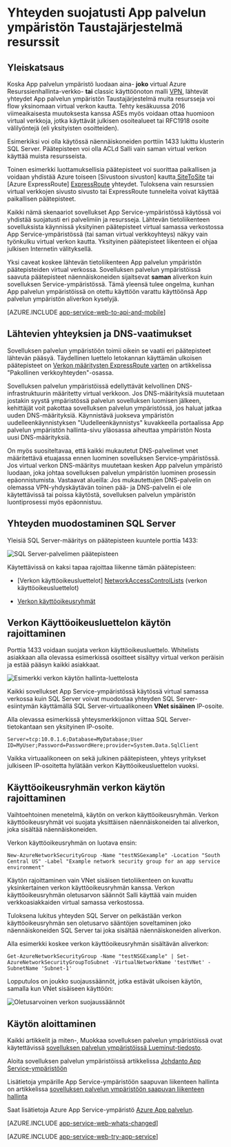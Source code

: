 <properties 
    pageTitle="Yhteyden suojatusti App palvelun ympäristön Taustajärjestelmä resurssit" 
    description="Lue lisää yhdistämisestä suojatusti Taustajärjestelmä resurssien App palvelun ympäristön." 
    services="app-service" 
    documentationCenter="" 
    authors="stefsch" 
    manager="wpickett" 
    editor=""/>

<tags 
    ms.service="app-service" 
    ms.workload="na" 
    ms.tgt_pltfrm="na" 
    ms.devlang="na" 
    ms.topic="article" 
    ms.date="10/04/2016" 
    ms.author="stefsch"/>   

# <a name="securely-connecting-to-backend-resources-from-an-app-service-environment"></a>Yhteyden suojatusti App palvelun ympäristön Taustajärjestelmä resurssit #

## <a name="overview"></a>Yleiskatsaus ##
Koska App palvelun ympäristö luodaan aina- **joko** virtual Azure Resurssienhallinta-verkko- **tai** classic käyttöönoton malli [VPN][virtualnetwork], lähtevät yhteydet App palvelun ympäristön Taustajärjestelmä muita resursseja voi flow yksinomaan virtual verkon kautta.  Tehty kesäkuussa 2016 viimeaikaisesta muutoksesta kanssa ASEs myös voidaan ottaa huomioon virtual verkkoja, jotka käyttävät julkisen osoitealueet tai RFC1918 osoite välilyöntejä (eli yksityisten osoitteiden).  

Esimerkiksi voi olla käytössä näennäiskoneiden porttiin 1433 lukittu klusterin SQL Server.  Päätepisteen voi olla ACLd Salli vain saman virtual verkon käyttää muista resursseista.  

Toinen esimerkki luottamuksellisia päätepisteet voi suorittaa paikallisen ja voidaan yhdistää Azure toiseen [Sivustoon sivuston] kautta[ SiteToSite] tai [Azure ExpressRoute] [ ExpressRoute] yhteydet.  Tuloksena vain resurssien virtual verkkojen sivusto sivusto tai ExpressRoute tunneleita voivat käyttää paikallisen päätepisteet.

Kaikki nämä skenaariot sovellukset App Service-ympäristössä käytössä voi yhdistää suojatusti eri palvelimiin ja resursseja.  Lähtevän tietoliikenteen sovelluksista käynnissä yksityinen päätepisteet virtual samassa verkostossa App Service-ympäristössä (tai saman virtual verkkoyhteys) näkyy vain työnkulku virtual verkon kautta.  Yksityinen päätepisteet liikenteen ei ohjaa julkisen Internetin välityksellä.

Yksi caveat koskee lähtevän tietoliikenteen App palvelun ympäristön päätepisteiden virtual verkossa.  Sovelluksen palvelun ympäristöissä saavuta päätepisteet näennäiskoneiden sijaitsevat **saman** aliverkon kuin sovelluksen Service-ympäristössä.  Tämä yleensä tulee ongelma, kunhan App palvelun ympäristöissä on otettu käyttöön varattu käyttöönsä App palvelun ympäristön aliverkon kyselyjä.

[AZURE.INCLUDE [app-service-web-to-api-and-mobile](../../includes/app-service-web-to-api-and-mobile.md)] 

## <a name="outbound-connectivity-and-dns-requirements"></a>Lähtevien yhteyksien ja DNS-vaatimukset ##
Sovelluksen palvelun ympäristöön toimii oikein se vaatii eri päätepisteet lähtevän pääsyä. Täydellinen luettelo Ietokannan käyttämän ulkoisen päätepisteet on [Verkon määritysten ExpressRoute varten](app-service-app-service-environment-network-configuration-expressroute.md#required-network-connectivity) on artikkelissa "Pakollinen verkkoyhteyden"-osassa.

Sovelluksen palvelun ympäristöissä edellyttävät kelvollinen DNS-infrastruktuurin määritetty virtual verkkoon.  Jos DNS-määrityksiä muutetaan jostakin syystä ympäristössä palvelun sovelluksen luomisen jälkeen, kehittäjät voit pakottaa sovelluksen palvelun ympäristössä, jos haluat jatkaa uuden DNS-määrityksiä.  Käynnistävä juokseva ympäristön uudelleenkäynnistyksen "Uudelleenkäynnistys" kuvakkeella portaalissa App palvelun ympäristön hallinta-sivu yläosassa aiheuttaa ympäristön Nosta uusi DNS-määrityksiä.

On myös suositeltavaa, että kaikki mukautetut DNS-palvelimet vnet määritettävä etuajassa ennen luominen sovelluksen Service-ympäristössä.  Jos virtual verkon DNS-määritys muutetaan kesken App palvelun ympäristö luodaan, joka johtaa sovelluksen palvelun ympäristön luominen prosessin epäonnistumista.  Vastaavat alueilla: Jos mukautettujen DNS-palvelin on olemassa VPN-yhdyskäytävän toinen pää- ja DNS-palvelin ei ole käytettävissä tai poissa käytöstä, sovelluksen palvelun ympäristön luontiprosessi myös epäonnistuu.

## <a name="connecting-to-a-sql-server"></a>Yhteyden muodostaminen SQL Server
Yleisiä SQL Server-määritys on päätepisteen kuuntele porttia 1433:

![SQL Server-palvelimen päätepisteen][SqlServerEndpoint]

Käytettävissä on kaksi tapaa rajoittaa liikenne tämän päätepisteen:


- [Verkon käyttöoikeusluettelot] [ NetworkAccessControlLists] (verkon käyttöoikeusluettelot)

- [Verkon käyttöoikeusryhmät][NetworkSecurityGroups]


## <a name="restricting-access-with-a-network-acl"></a>Verkon Käyttöoikeusluettelon käytön rajoittaminen

Porttia 1433 voidaan suojata verkon käyttöoikeusluettelo.  Whitelists asiakkaan alla olevassa esimerkissä osoitteet sisältyy virtual verkon peräisin ja estää pääsyn kaikki asiakkaat.

![Esimerkki verkon käytön hallinta-luettelosta][NetworkAccessControlListExample]

Kaikki sovellukset App Service-ympäristössä käytössä virtual samassa verkossa kuin SQL Server voivat muodostaa yhteyden SQL Server-esiintymän käyttämällä SQL Server-virtuaalikoneen **VNet sisäinen** IP-osoite.  

Alla olevassa esimerkissä yhteysmerkkijonon viittaa SQL Server-tietokantaan sen yksityinen IP-osoite.

    Server=tcp:10.0.1.6;Database=MyDatabase;User ID=MyUser;Password=PasswordHere;provider=System.Data.SqlClient

Vaikka virtuaalikoneen on sekä julkinen päätepisteen, yhteys yritykset julkiseen IP-osoitetta hylätään verkon Käyttöoikeusluettelon vuoksi. 

## <a name="restricting-access-with-a-network-security-group"></a>Käyttöoikeusryhmän verkon käytön rajoittaminen
Vaihtoehtoinen menetelmä, käytön on verkon käyttöoikeusryhmän.  Verkon käyttöoikeusryhmät voi suojata yksittäisen näennäiskoneiden tai aliverkon, joka sisältää näennäiskoneiden.

Verkon käyttöoikeusryhmän on luotava ensin:

    New-AzureNetworkSecurityGroup -Name "testNSGexample" -Location "South Central US" -Label "Example network security group for an app service environment"

Käytön rajoittaminen vain VNet sisäisen tietoliikenteen on kuvattu yksinkertainen verkon käyttöoikeusryhmän kanssa.  Verkon käyttöoikeusryhmän oletusarvon säännöt Salli käyttää vain muiden verkkoasiakkaiden virtual samassa verkostossa.

Tuloksena lukitus yhteyden SQL Server on pelkästään verkon käyttöoikeusryhmän sen oletusarvo sääntöjen soveltaminen joko näennäiskoneiden SQL Server tai joka sisältää näennäiskoneiden aliverkon.

Alla esimerkki koskee verkon käyttöoikeusryhmän sisältävän aliverkon:

    Get-AzureNetworkSecurityGroup -Name "testNSGExample" | Set-AzureNetworkSecurityGroupToSubnet -VirtualNetworkName 'testVNet' -SubnetName 'Subnet-1'
    
Lopputulos on joukko suojaussäännöt, jotka estävät ulkoisen käytön, samalla kun VNet sisäiseen käyttöön:

![Oletusarvoinen verkon suojaussäännöt][DefaultNetworkSecurityRules]


## <a name="getting-started"></a>Käytön aloittaminen
Kaikki artikkelit ja miten-, Muokkaa sovelluksen palvelun ympäristöissä ovat käytettävissä [sovelluksen palvelun ympäristöissä Lueminut-tiedosto](../app-service/app-service-app-service-environments-readme.md).

Aloita sovelluksen palvelun ympäristöissä artikkelissa [Johdanto App Service-ympäristöön][IntroToAppServiceEnvironment]

Lisätietoja ympärille App Service-ympäristöön saapuvan liikenteen hallinta on artikkelissa [sovelluksen palvelun ympäristöön saapuvan liikenteen hallinta][ControlInboundASE]

Saat lisätietoja Azure App Service-ympäristö [Azure App palvelun][AzureAppService].

[AZURE.INCLUDE [app-service-web-whats-changed](../../includes/app-service-web-whats-changed.md)]

[AZURE.INCLUDE [app-service-web-try-app-service](../../includes/app-service-web-try-app-service.md)]
 

<!-- LINKS -->
[virtualnetwork]: https://azure.microsoft.com/documentation/articles/virtual-networks-faq/
[ControlInboundTraffic]:  http://azure.microsoft.com/documentation/articles/app-service-app-service-environment-control-inbound-traffic/
[SiteToSite]: https://azure.microsoft.com/documentation/articles/vpn-gateway-site-to-site-create/
[ExpressRoute]: http://azure.microsoft.com/services/expressroute/
[NetworkAccessControlLists]: https://azure.microsoft.com/documentation/articles/virtual-networks-acl/
[NetworkSecurityGroups]: https://azure.microsoft.com/documentation/articles/virtual-networks-nsg/
[IntroToAppServiceEnvironment]:  http://azure.microsoft.com/documentation/articles/app-service-app-service-environment-intro/
[AzureAppService]: http://azure.microsoft.com/documentation/articles/app-service-value-prop-what-is/ 
[ControlInboundASE]:  http://azure.microsoft.com/documentation/articles/app-service-app-service-environment-control-inbound-traffic/ 

<!-- IMAGES -->
[SqlServerEndpoint]: ./media/app-service-app-service-environment-securely-connecting-to-backend-resources/SqlServerEndpoint01.png
[NetworkAccessControlListExample]: ./media/app-service-app-service-environment-securely-connecting-to-backend-resources/NetworkAcl01.png
[DefaultNetworkSecurityRules]: ./media/app-service-app-service-environment-securely-connecting-to-backend-resources/DefaultNetworkSecurityRules01.png 
